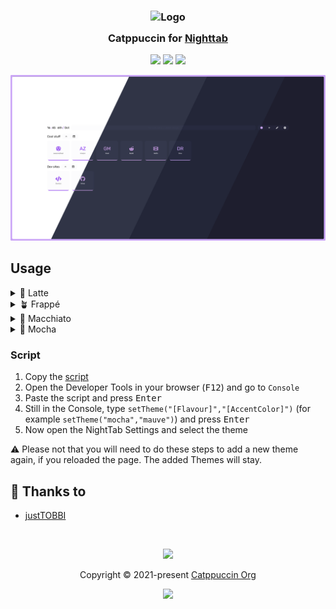 <h3 align="center">
	<img src="https://raw.githubusercontent.com/catppuccin/catppuccin/main/assets/logos/exports/1544x1544_circle.png" width="100" alt="Logo"/><br/>
	<img src="https://raw.githubusercontent.com/catppuccin/catppuccin/main/assets/misc/transparent.png" height="30" width="0px"/>
	Catppuccin for <a href="https://github.com/zombieFox/nightTab">Nighttab</a>
	<img src="https://raw.githubusercontent.com/catppuccin/catppuccin/main/assets/misc/transparent.png" height="30" width="0px"/>
</h3>

<p align="center">
	<a href="https://github.com/catppuccin/nighttab/stargazers"><img src="https://img.shields.io/github/stars/catppuccin/nighttab?colorA=363a4f&colorB=b7bdf8&style=for-the-badge"></a>
	<a href="https://github.com/catppuccin/nighttab/issues"><img src="https://img.shields.io/github/issues/catppuccin/nighttab?colorA=363a4f&colorB=f5a97f&style=for-the-badge"></a>
	<a href="https://github.com/catppuccin/nighttab/contributors"><img src="https://img.shields.io/github/contributors/catppuccin/nighttab?colorA=363a4f&colorB=a6da95&style=for-the-badge"></a>
</p>

<p align="center">
	<img src="assets/nighttab.webp"/>
</p>

## Usage

<details>
	<summary>🌻 Latte</summary>
	<ul>
		<li> Primary Colour: <code>220</code> </li>
		<li> Saturation: <code>16</code> </li>
		<li> Contrast Range: <code>90</code> - <code>100</code> </li>
		<li> Accent colour: Any (https://github.com/catppuccin/catppuccin#-palettes) </li>
	</ul>
</details>
<details>
	<summary>🪴 Frappé</summary>
		<li> Primary Colour: <code>229</code> </li>
		<li> Saturation: <code>19</code> </li>
		<li> Contrast Range: <code>23</code> - <code>50</code> </li>
		<li> Accent colour: Any (https://github.com/catppuccin/catppuccin#-palettes) </li>
</details>
<details>
	<summary>🌺 Macchiato</summary>
		<li> Primary Colour: <code>232</code> </li>
		<li> Saturation: <code>23</code> </li>
		<li> Contrast Range: <code>18</code> - <code>50</code> </li>
		<li> Accent colour: Any (https://github.com/catppuccin/catppuccin#-palettes) </li>
</details>
<details>
	<summary>🌿 Mocha</summary>
		<li> Primary Colour: <code>240</code> </li>
		<li> Saturation: <code>21</code> </li>
		<li> Contrast Range: <code>15</code> - <code>50</code> </li>
		<li> Accent colour: Any (https://github.com/catppuccin/catppuccin#-palettes) </li>
</details>

### Script
1. Copy the [script](https://raw.githubusercontent.com/justTOBBI/nighttab/main/settheme.js)
2. Open the Developer Tools in your browser (<kbd>F12</kbd>) and go to `Console`
3. Paste the script and press <kbd>Enter</kbd>
4. Still in the Console, type `setTheme("[Flavour]","[AccentColor]")` (for example `setTheme("mocha","mauve")`) and press <kbd>Enter</kbd>
5. Now open the NightTab Settings and select the theme
   
⚠ Please not that you will need to do these steps to add a new theme again, if you reloaded the page. The added Themes will stay.

## 💝 Thanks to

- [justTOBBI](https://github.com/justTOBBI)

&nbsp;

<p align="center">
	<img src="https://raw.githubusercontent.com/catppuccin/catppuccin/main/assets/footers/gray0_ctp_on_line.svg?sanitize=true" />
</p>

<p align="center">
	Copyright &copy; 2021-present <a href="https://github.com/catppuccin" target="_blank">Catppuccin Org</a>
</p>

<p align="center">
	<a href="https://github.com/catppuccin/catppuccin/blob/main/LICENSE"><img src="https://img.shields.io/static/v1.svg?style=for-the-badge&label=License&message=MIT&logoColor=d9e0ee&colorA=363a4f&colorB=b7bdf8"/></a>
</p>
